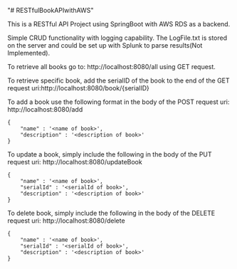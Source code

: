 "# RESTfulBookAPIwithAWS" 

This is a RESTful API Project using SpringBoot with AWS RDS as a backend.

Simple CRUD functionality with logging capability. The LogFile.txt is stored on the server and could be set up with Splunk to parse results(Not Implemented).

To retrieve all books go to: http://localhost:8080/all using GET request. 

To retrieve specific book, add the serialID of the book to the end of the GET request uri:http://localhost:8080/book/{serialID}

To add a book use the following format in the body of the POST request uri: http://localhost:8080/add
```
{
	"name" : '<name of book>',
	"description" : '<description of book>'
}
```
To update a book, simply include the following in the body of the PUT request uri: http://localhost:8080/updateBook
```
{
	"name" : '<name of book>',
	"serialId" : '<serialId of book>',
	"description" : '<description of book>'
}
```
To delete book, simply include the following in the body of the DELETE request uri: http://localhost:8080/delete
```
{
	"name" : '<name of book>',
	"serialId" : '<serialId of book>',
	"description" : '<description of book>'
}
```
